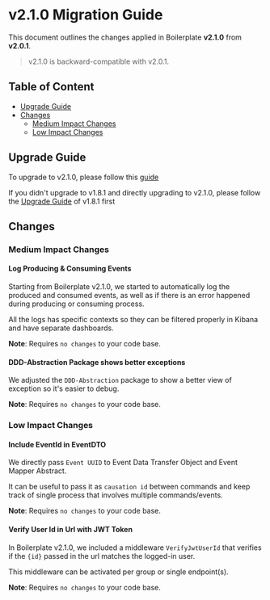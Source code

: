# v2.1.0 Migration Guide

This document outlines the changes applied in Boilerplate **v2.1.0** from **v2.0.1**.
> v2.1.0 is backward-compatible with v2.0.1.

## Table of Content

- [Upgrade Guide](#upgrade-guide)
- [Changes](#changes)
  - [Medium Impact Changes](#medium-impact-changes)
  - [Low Impact Changes](#low-impact-changes)

## Upgrade Guide

To upgrade to v2.1.0, please follow this [guide](./boilerplate-migration.md)

If you didn't upgrade to v1.8.1 and directly upgrading to v2.1.0, please follow the [Upgrade Guide](migration-guide-1.8.1.md) of v1.8.1 first

## Changes

### Medium Impact Changes

#### Log Producing & Consuming Events

Starting from Boilerplate v2.1.0, we started to automatically log the produced and consumed events, as well as if there is an error happened during producing or consuming process.

All the logs has specific contexts so they can be filtered properly in Kibana and have separate dashboards.

**Note**: Requires `no changes` to your code base.

#### DDD-Abstraction Package shows better exceptions

We adjusted the `DDD-Abstraction` package to show a better view of exception so it's easier to debug.

**Note**: Requires `no changes` to your code base.

### Low Impact Changes

#### Include EventId in EventDTO

We directly pass `Event UUID` to Event Data Transfer Object and Event Mapper Abstract.

It can be useful to pass it as `causation id` between commands and keep track of single process that involves multiple commands/events.

**Note**: Requires `no changes` to your code base.

#### Verify User Id in Url with JWT Token

In Boilerplate v2.1.0, we included a middleware `VerifyJwtUserId` that verifies if the `{id}` passed in the url matches the logged-in user.

This middleware can be activated per group or single endpoint(s).

**Note**: Requires `no changes` to your code base.

